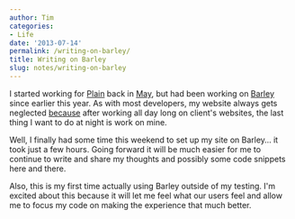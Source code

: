 ```yaml
---
author: Tim
categories:
- Life
date: '2013-07-14'
permalink: /writing-on-barley/
title: Writing on Barley
slug: notes/writing-on-barley
---
```


I started working for [Plain][1] back in [May][2], but had been working on [Barley][3] since earlier this year. As with most developers, my website always gets neglected [because][4] after working all day long on client's websites, the last thing I want to do at night is work on mine.&nbsp;

Well, I finally had some time this weekend to set up my site on Barley&#8230; it took just a few hours. Going forward it will be much easier for me to continue to write and share my thoughts and possibly some code snippets here and there.&nbsp;

Also, this is my first time actually using Barley outside of my testing. I'm excited about this because it will let me feel what our users feel and allow me to focus my code on making the experience that much better.&nbsp;

 [1]: http://plainmade.com
 [2]: http://plainmade.com/blog/2515/say-hello-to-tim
 [3]: http://getbarley.com/
 [4]: http://asdf
 